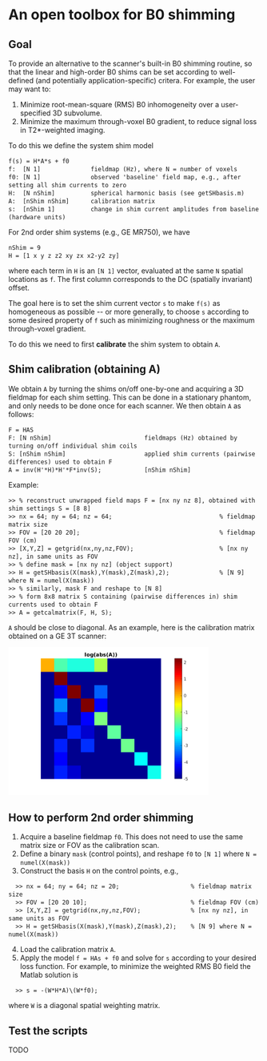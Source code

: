 # An open toolbox for B0 shimming 


##  Goal

To provide an alternative to the scanner's built-in B0 shimming routine,
so that the linear and high-order B0 shims can be set according to well-defined 
(and potentially application-specific) critera.
For example, the user may want to:
1. Minimize root-mean-square (RMS) B0 inhomogeneity over a user-specified 3D subvolume.
1. Minimize the maximum through-voxel B0 gradient, to reduce signal loss in T2\*-weighted imaging.

To do this we define the system shim model
```
f(s) = H*A*s + f0         
f:  [N 1]              fieldmap (Hz), where N = number of voxels
f0: [N 1]              observed 'baseline' field map, e.g., after setting all shim currents to zero
H:  [N nShim]          spherical harmonic basis (see getSHbasis.m)
A:  [nShim nShim]      calibration matrix
s:  [nShim 1]          change in shim current amplitudes from baseline (hardware units)
```
For 2nd order shim systems (e.g., GE MR750), we have
```
nShim = 9
H = [1 x y z z2 xy zx x2-y2 zy] 
```
where each term in `H` is an `[N 1]` vector, evaluated at the same `N` spatial locations as `f`. 
The first column corresponds to the DC (spatially invariant) offset.

The goal here is to set the shim current vector `s` to make `f(s)` as homogeneous
as possible -- or more generally, to choose `s` according to some desired property of `f`
such as minimizing roughness or the maximum through-voxel gradient.

To do this we need to first **calibrate** the shim system to obtain `A`.


## Shim calibration (obtaining A)

We obtain `A` by turning the shims on/off one-by-one and acquiring a 3D fieldmap for each shim setting.
This can be done in a stationary phantom, and only needs to be done once for each scanner.
We then obtain `A` as follows:
```
F = HAS
F: [N nShim]                          fieldmaps (Hz) obtained by turning on/off individual shim coils
S: [nShim nShim]                      applied shim currents (pairwise differences) used to obtain F
A = inv(H'*H)*H'*F*inv(S);            [nShim nShim] 
```

Example:
```
>> % reconstruct unwrapped field maps F = [nx ny nz 8], obtained with shim settings S = [8 8]
>> nx = 64; ny = 64; nz = 64;                              % fieldmap matrix size
>> FOV = [20 20 20];                                       % fieldmap FOV (cm) 
>> [X,Y,Z] = getgrid(nx,ny,nz,FOV);                        % [nx ny nz], in same units as FOV
>> % define mask = [nx ny nz] (object support)
>> H = getSHbasis(X(mask),Y(mask),Z(mask),2);              % [N 9] where N = numel(X(mask))
>> % similarly, mask F and reshape to [N 8]
>> % form 8x8 matrix S containing (pairwise differences in) shim currents used to obtain F
>> A = getcalmatrix(F, H, S);
```

`A` should be close to diagonal.
As an example, here is the calibration matrix obtained on a GE 3T scanner:

<img src="doc/A.png" alt="Example calibration matrix" width="400"/>


## How to perform 2nd order shimming

1. Acquire a baseline fieldmap `f0`. This does not need to use the same matrix size or FOV as the calibration scan.
2. Define a binary `mask` (control points), and reshape `f0` to `[N 1]` where `N = numel(X(mask))`
3. Construct the basis `H` on the control points, e.g.,
```
  >> nx = 64; ny = 64; nz = 20;                    % fieldmap matrix size
  >> FOV = [20 20 10];                             % fieldmap FOV (cm) 
  >> [X,Y,Z] = getgrid(nx,ny,nz,FOV);              % [nx ny nz], in same units as FOV
  >> H = getSHbasis(X(mask),Y(mask),Z(mask),2);    % [N 9] where N = numel(X(mask))
```
4. Load the calibration matrix `A`.
5. Apply the model `f = HAs + f0` and solve for `s` according to your desired loss function.
For example, to minimize the weighted RMS B0 field the Matlab solution is

```
  >> s = -(W*H*A)\(W*f0); 
```
where `W` is a diagonal spatial weighting matrix.


## Test the scripts

TODO

